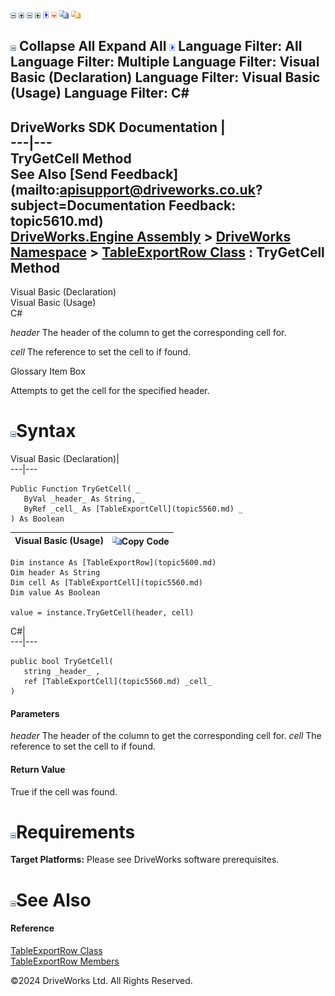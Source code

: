 ![](dotnetimages/collapse.gif) ![](dotnetimages/expand.gif) ![](dotnetimages/collapse.gif) ![](dotnetimages/expand.gif) ![](dotnetimages/drpdown.gif) ![](dotnetimages/drpdown_orange.gif) ![](dotnetimages/copycode.gif) ![](dotnetimages/copycodeHighlight.gif)

![](dotnetimages/collapse.gif) Collapse All Expand All ![](dotnetimages/drpdown.gif) Language Filter: All  Language Filter: Multiple  Language Filter: Visual Basic (Declaration) Language Filter: Visual Basic (Usage) Language Filter: C#  
---  
DriveWorks SDK Documentation  |   
---|---  
TryGetCell Method   
See Also [Send Feedback](mailto:apisupport@driveworks.co.uk?subject=Documentation Feedback: topic5610.md)  
[DriveWorks.Engine Assembly](topic2156.md) > [DriveWorks Namespace](topic2159.md) > [TableExportRow Class](topic5600.md) : TryGetCell Method  
---  
  
Visual Basic (Declaration)    
Visual Basic (Usage)    
C# 

_header_
    The header of the column to get the corresponding cell for.

_cell_
    The reference to set the cell to if found.

Glossary Item Box

Attempts to get the cell for the specified header. 

# ![](dotnetimages/collapse.gif)Syntax

Visual Basic (Declaration)|   
---|---  
      
    
    Public Function TryGetCell( _
       ByVal _header_ As String, _
       ByRef _cell_ As [TableExportCell](topic5560.md) _
    ) As Boolean  
  
Visual Basic (Usage)| ![](dotnetimages/copycode.gif)Copy Code  
---|---  
      
    
    Dim instance As [TableExportRow](topic5600.md)
    Dim header As String
    Dim cell As [TableExportCell](topic5560.md)
    Dim value As Boolean
     
    value = instance.TryGetCell(header, cell)  
  
C#|   
---|---  
      
    
    public bool TryGetCell( 
       string _header_ ,
       ref [TableExportCell](topic5560.md) _cell_
    )  
  
#### Parameters

 _header_
    The header of the column to get the corresponding cell for.
_cell_
    The reference to set the cell to if found.

#### Return Value

True if the cell was found.

# ![](dotnetimages/collapse.gif)Requirements

**Target Platforms:** Please see DriveWorks software prerequisites.

# ![](dotnetimages/collapse.gif)See Also

#### Reference

[TableExportRow Class](topic5600.md)   
[TableExportRow Members](topic5601.md)

©2024 DriveWorks Ltd. All Rights Reserved.

